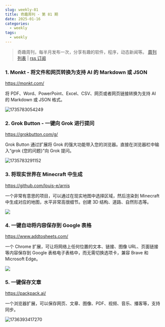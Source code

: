 ```yaml
---
slug: weekly-81
title: 奇趣周刊 - 第 81 期
date: 2025-01-16
categories:
  - weekly
tags:
  - weekly
---
```


> 奇趣周刊，每半月发布一次，分享有趣的软件，程序，动态新闻等。 [周刊列表](/categories/weekly/) | [rss 订阅](/categories/weekly/index.xml)

### 1. Monkt - 将文件和网页转换为支持 AI 的 Markdown 或 JSON

https://monkt.com/

将 PDF、Word、PowerPoint、Excel、CSV、网页或者网页链接转换为支持 AI 的 Markdown 或 JSON 格式。

![1735783054249](https://imgurl.zishu.me/2025/01/1735783054249.webp)

### 2. Grok Button - 一键向 Grok 进行提问

https://grokbutton.com/g/

Grok Button 通过扩展将 Grok 的强大功能带入您的浏览器。直接在浏览器栏中输入“grok {您的问题}”向 Grok 提问。

![1735783291152](https://imgurl.zishu.me/2025/01/1735783291152.webp)

### 3. 将现实世界在 Minecraft 中生成

https://github.com/louis-e/arnis

一个非常有意思的项目，可以通过在现实地图中选择区域，然后渲染到 Minecraft 中生成对应的地图，水平非常高很细节。创建 3D 结构、道路、自然形态等。

![](https://github.com/louis-e/arnis/raw/main/gitassets/mc.gif?raw=true)

### 4. 一键自动将内容保存到 Google 表格

https://www.addtosheets.com/

一个 Chrome 扩展，可让将网络上任何位置的文本、链接、图像 URL、页面链接等内容保存到 Google 表格电子表格中，而无需切换选项卡，兼容 Brave 和 Microsoft Edge。

![](https://cdn.addtosheets.com/addtosheets-save-links.gif)

### 5. 一键保存文章

https://packpack.ai/

一个浏览器扩展，可以保存网页、文章、图像、PDF、视频、音乐、播客等，支持同步。

![1736393417270](https://imgurl.zishu.me/2025/01/1736393417270.webp)
